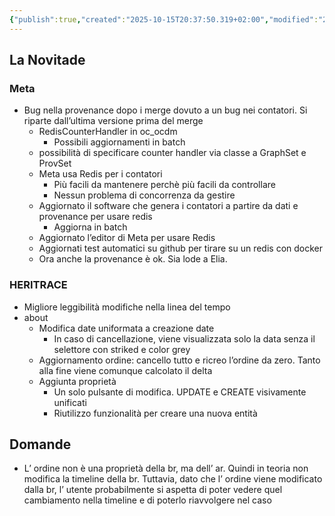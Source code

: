 ```yaml
---
{"publish":true,"created":"2025-10-15T20:37:50.319+02:00","modified":"2025-10-15T19:38:07.000+02:00","cssclasses":""}
---
```



## La Novitade

### Meta

- Bug nella provenance dopo i merge dovuto a un bug nei contatori. Si riparte dall’ultima versione prima del merge
    - RedisCounterHandler in oc_ocdm
        - Possibili aggiornamenti in batch
    - possibilità di specificare counter handler via classe a GraphSet e ProvSet
    - Meta usa Redis per i contatori
        - Più facili da mantenere perchè più facili da controllare
        - Nessun problema di concorrenza da gestire
    - Aggiornato il software che genera i contatori a partire da dati e provenance per usare redis
        - Aggiorna in batch
    - Aggiornato l’editor di Meta per usare Redis
    - Aggiornati test automatici su github per tirare su un redis con docker
    - Ora anche la provenance è ok. Sia lode a Elia.

### HERITRACE

- Migliore leggibilità modifiche nella linea del tempo
- about
    - Modifica date uniformata a creazione date
        - In caso di cancellazione, viene visualizzata solo la data senza il selettore con striked e color grey
    - Aggiornamento ordine: cancello tutto e ricreo l’ordine da zero. Tanto alla fine viene comunque calcolato il delta
    - Aggiunta proprietà
        - Un solo pulsante di modifica. UPDATE e CREATE visivamente unificati
        - Riutilizzo funzionalità per creare una nuova entità

## Domande

- L’ ordine non è una proprietà della br, ma dell’ ar. Quindi in teoria non modifica la timeline della br. Tuttavia, dato che l’ ordine viene modificato dalla br, l’ utente probabilmente si aspetta di poter vedere quel cambiamento nella timeline e di poterlo riavvolgere nel caso